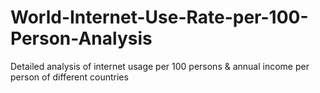# World-Internet-Use-Rate-per-100-Person-Analysis
Detailed analysis of internet usage per 100 persons &amp;  annual income per person of different countries
